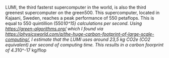 LUMI, the third fasterst supercomputer in the world, is also the third greenest supercomputer on the green500. This supercomputer, located in Kajaani, Sweden, reaches a peak performance of 550 petaflops. This is equal to 550 quintillion (550*10^15) calculations per second. 
Using https://green-algorithms.org/ which I found via https://physicsworld.com/a/the-huge-carbon-footprint-of-large-scale-computing/, I estimate that the LUMI uses around 23,5 kg CO2e (CO2 equivalent) per second of computing time.
This results in a carbon foorprint of 4.3*10^-17 kg/flop
